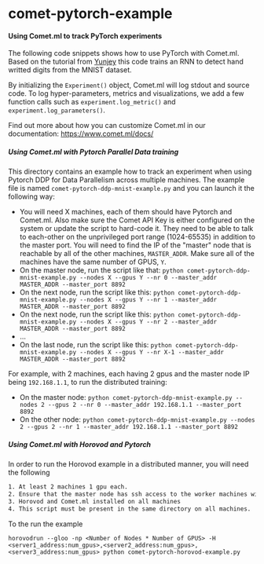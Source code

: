 # comet-pytorch-example

#### Using Comet.ml to track PyTorch experiments

The following code snippets shows how to use PyTorch with Comet.ml. Based on the tutorial from [Yunjey](https://github.com/yunjey/pytorch-tutorial/blob/master/tutorials/01-basics/feedforward_neural_network/main.py) this code trains an RNN to detect hand writted digits from the MNIST dataset.

By initializing the `Experiment()` object, Comet.ml will log stdout and source code. To log hyper-parameters, metrics and visualizations, we add a few function calls such as `experiment.log_metric()` and `experiment.log_parameters()`.

Find out more about how you can customize Comet.ml in our documentation: https://www.comet.ml/docs/

##### Using Comet.ml with Pytorch Parallel Data training

This directory contains an example how to track an experiment when using Pytorch DDP for Data Parallelism across multiple machines. The example file is named `comet-pytorch-ddp-mnist-example.py` and you can launch it the following way:

* You will need X machines, each of them should have Pytorch and Comet.ml. Also make sure the Comet API Key is either configured on the system or update the script to hard-code it. They need to be able to talk to each-other on the unprivileged port range (1024-65535) in addition to the master port. You will need to find the IP of the "master" node that is reachable by all of the other machines, `MASTER_ADDR`. Make sure all of the machines have the same number of GPUS, `Y`.
* On the master node, run the script like that: `python comet-pytorch-ddp-mnist-example.py --nodes X --gpus Y --nr 0 --master_addr MASTER_ADDR --master_port 8892`
* On the next node, run the script like this: `python comet-pytorch-ddp-mnist-example.py --nodes X --gpus Y --nr 1 --master_addr MASTER_ADDR --master_port 8892`
* On the next node, run the script like this: `python comet-pytorch-ddp-mnist-example.py --nodes X --gpus Y --nr 2 --master_addr MASTER_ADDR --master_port 8892`
* ...
* On the last node, run the script like this: `python comet-pytorch-ddp-mnist-example.py --nodes X --gpus Y --nr X-1 --master_addr MASTER_ADDR --master_port 8892`

For example, with 2 machines, each having 2 gpus and the master node IP being `192.168.1.1`, to run the distributed training:
* On the master node: `python comet-pytorch-ddp-mnist-example.py --nodes 2 --gpus 2 --nr 0 --master_addr 192.168.1.1 --master_port 8892`
* On the other node: `python comet-pytorch-ddp-mnist-example.py --nodes 2 --gpus 2 --nr 1 --master_addr 192.168.1.1 --master_port 8892`

##### Using Comet.ml with Horovod and Pytorch
In order to run the Horovod example in a distributed manner, you will need the following
```bash
1. At least 2 machines 1 gpu each.
2. Ensure that the master node has ssh access to the worker machines without requiring a password
3. Horovod and Comet.ml installed on all machines
4. This script must be present in the same directory on all machines.
```
To the run the example 

```
horovodrun --gloo -np <Number of Nodes * Number of GPUS> -H <server1_address:num_gpus>,<server2_address:num_gpus>,<server3_address:num_gpus> python comet-pytorch-horovod-example.py
```